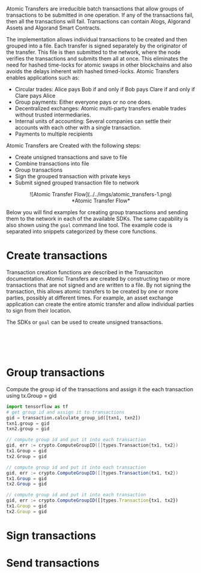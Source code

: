 Atomic Transfers are irreducible batch transactions that allow groups of transactions to be submitted in one operation. If any of the transactions fail, then all the transactions will fail. Transactions can contain Alogs, Algorand Assets and Algorand Smart Contracts. 

The implementation allows individual transactions to be created and then grouped into a file. Each transfer is signed separately by the originator of the transfer. This file is then submitted to the network, where the node verifies the transactions and submits them all at once. This eliminates the need for hashed time-locks for atomic swaps in other blockchains and also avoids the delays inherent with hashed timed-locks.
Atomic Transfers enables applications such as: 

* Circular trades: Alice pays Bob if and only if Bob pays Clare if and only if Clare pays Alice
* Group payments: Either everyone pays or no one does.
* Decentralized exchanges: Atomic multi-party transfers enable trades without trusted intermediaries.
* Internal units of accounting: Several companies can settle their accounts with each other with a single transaction.
* Payments to multiple recipients


Atomic Transfers are Created with the following steps:

* Create unsigned transactions and save to file
* Combine transactions into file
* Group transactions
* Sign the grouped transaction with private keys
* Submit signed grouped transaction file to network 

<center>![Atomic Transfer Flow](../../imgs/atomic_transfers-1.png)</center>
<center>*Atomic Transfer Flow*</center>


Below you will find examples for creating group transactions and sending them to the network in each of the available SDKs. The same capability is also shown using the `goal` command line tool. The example code is separated into snippets categorized by these core functions.
# Create transactions
Transaction creation functions are described in the Transaciton documentation<LINK>. Atomic Transfers are created by constructing two or more transactions that are not signed and are written to a file. By not signing the transaction, this allows atomic transfers to be created by one or more parties, possibly at different times. For example, an asset exchange application can create the entire atomic transfer and allow individual parties to sign from their location.

The SDKs or `goal` can be used to create unsigned transactions. 

``` javascript tab="JavaScript"
```

``` python tab="Python"
```

``` java tab="Java"
```

``` go tab="Go"
```

``` goal tab="goal"
```


# Group transactions

Compute the group id of the transactions and assign it the each transaction using tx.Group = gid

``` python tab="Python"
import tensorflow as tf
# get group id and assign it to transactions
gid = transaction.calculate_group_id([txn1, txn2])
txn1.group = gid
txn2.group = gid

```

``` Go tab="Go"
// compute group id and put it into each transaction
gid, err := crypto.ComputeGroupID([]types.Transaction{tx1, tx2})
tx1.Group = gid
tx2.Group = gid

```

``` Java tab=
// compute group id and put it into each transaction
gid, err := crypto.ComputeGroupID([]types.Transaction{tx1, tx2})
tx1.Group = gid
tx2.Group = gid

```

``` Javascript tab=
// compute group id and put it into each transaction
gid, err := crypto.ComputeGroupID([]types.Transaction{tx1, tx2})
tx1.Group = gid
tx2.Group = gid

```

# Sign transactions
# Send transactions
